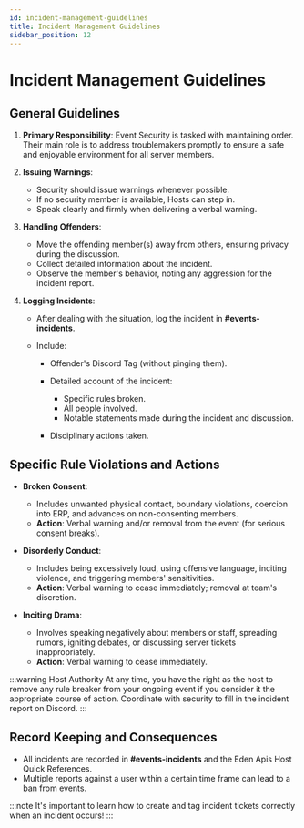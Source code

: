 ```yaml
---
id: incident-management-guidelines
title: Incident Management Guidelines
sidebar_position: 12
---
```


# Incident Management Guidelines

## General Guidelines

1. **Primary Responsibility**: Event Security is tasked with maintaining order. Their main role is to address troublemakers promptly to ensure a safe and enjoyable environment for all server members.

2. **Issuing Warnings**:

   - Security should issue warnings whenever possible.
   - If no security member is available, Hosts can step in.
   - Speak clearly and firmly when delivering a verbal warning.

3. **Handling Offenders**:

   - Move the offending member(s) away from others, ensuring privacy during the discussion.
   - Collect detailed information about the incident.
   - Observe the member's behavior, noting any aggression for the incident report.

4. **Logging Incidents**:

   - After dealing with the situation, log the incident in **#events-incidents**.
   - Include:

     - Offender's Discord Tag (without pinging them).
     - Detailed account of the incident:

       - Specific rules broken.
       - All people involved.
       - Notable statements made during the incident and discussion.

     - Disciplinary actions taken.

## Specific Rule Violations and Actions

- **Broken Consent**:

  - Includes unwanted physical contact, boundary violations, coercion into ERP, and advances on non-consenting members.
  - **Action**: Verbal warning and/or removal from the event (for serious consent breaks).

- **Disorderly Conduct**:

  - Includes being excessively loud, using offensive language, inciting violence, and triggering members' sensitivities.
  - **Action**: Verbal warning to cease immediately; removal at team's discretion.

- **Inciting Drama**:

  - Involves speaking negatively about members or staff, spreading rumors, igniting debates, or discussing server tickets inappropriately.
  - **Action**: Verbal warning to cease immediately.

:::warning Host Authority
At any time, you have the right as the host to remove any rule breaker from your ongoing event if you consider it the appropriate course of action. Coordinate with security to fill in the incident report on Discord.
:::

## Record Keeping and Consequences

- All incidents are recorded in **#events-incidents** and the Eden Apis Host Quick References.
- Multiple reports against a user within a certain time frame can lead to a ban from events.

:::note
It's important to learn how to create and tag incident tickets correctly when an incident occurs!
:::
